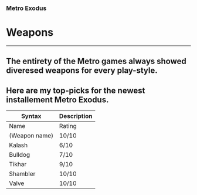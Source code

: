 ### **Metro Exodus**
# Weapons
---

The entirety of the Metro games always showed diveresed weapons for every play-style.
---

Here are my top-picks for the newest installement Metro Exodus.
---

| Syntax | Description |
| ----------- | ----------- |
| Name | Rating |
| (Weapon name) | 10/10 |
| Kalash | 6/10 |
| Bulldog | 7/10 |
| Tikhar | 9/10 |
| Shambler | 10/10 |
| Valve | 10/10 |
